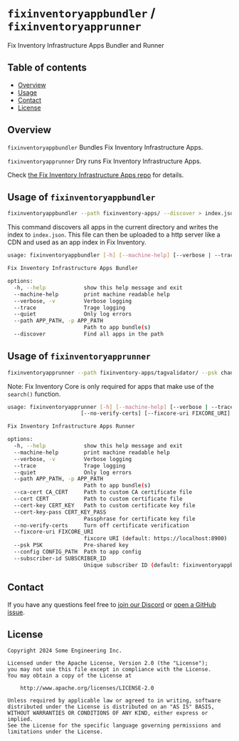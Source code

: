 # `fixinventoryappbundler` / `fixinventoryapprunner`
Fix Inventory Infrastructure Apps Bundler and Runner


## Table of contents

* [Overview](#overview)
* [Usage](#usage)
* [Contact](#contact)
* [License](#license)


## Overview
`fixinventoryappbundler` Bundles Fix Inventory Infrastructure Apps.

`fixinventoryapprunner` Dry runs Fix Inventory Infrastructure Apps.


Check [the Fix Inventory Infrastructure Apps repo](https://github.com/someengineering/fixinventory-apps) for details.

## Usage of `fixinventoryappbundler`

```bash
fixinventoryappbundler --path fixinventory-apps/ --discover > index.json
```

This command discovers all apps in the current directory and writes the index to `index.json`. This file can then be uploaded to a http server like a CDN and used as an app index in Fix Inventory.

```bash
usage: fixinventoryappbundler [-h] [--machine-help] [--verbose | --trace | --quiet] --path APP_PATH [--discover]

Fix Inventory Infrastructure Apps Bundler

options:
  -h, --help            show this help message and exit
  --machine-help        print machine readable help
  --verbose, -v         Verbose logging
  --trace               Trage logging
  --quiet               Only log errors
  --path APP_PATH, -p APP_PATH
                        Path to app bundle(s)
  --discover            Find all apps in the path
```

## Usage of `fixinventoryapprunner`

```bash
fixinventoryapprunner --path fixinventory-apps/tagvalidator/ --psk changeme --fixcore-uri https://localhost:8900
```

Note: Fix Inventory Core is only required for apps that make use of the `search()` function.

```bash
usage: fixinventoryapprunner [-h] [--machine-help] [--verbose | --trace | --quiet] --path APP_PATH [--ca-cert CA_CERT] [--cert CERT] [--cert-key CERT_KEY] [--cert-key-pass CERT_KEY_PASS]
                       [--no-verify-certs] [--fixcore-uri FIXCORE_URI] [--psk PSK] [--config CONFIG_PATH] [--subscriber-id SUBSCRIBER_ID]

Fix Inventory Infrastructure Apps Runner

options:
  -h, --help            show this help message and exit
  --machine-help        print machine readable help
  --verbose, -v         Verbose logging
  --trace               Trage logging
  --quiet               Only log errors
  --path APP_PATH, -p APP_PATH
                        Path to app bundle(s)
  --ca-cert CA_CERT     Path to custom CA certificate file
  --cert CERT           Path to custom certificate file
  --cert-key CERT_KEY   Path to custom certificate key file
  --cert-key-pass CERT_KEY_PASS
                        Passphrase for certificate key file
  --no-verify-certs     Turn off certificate verification
  --fixcore-uri FIXCORE_URI
                        fixcore URI (default: https://localhost:8900)
  --psk PSK             Pre-shared key
  --config CONFIG_PATH  Path to app config
  --subscriber-id SUBSCRIBER_ID
                        Unique subscriber ID (default: fixinventoryappbundler)
```

## Contact
If you have any questions feel free to [join our Discord](https://discord.gg/someengineering) or [open a GitHub issue](https://github.com/someengineering/fixinventory/issues/new).


## License
```
Copyright 2024 Some Engineering Inc.

Licensed under the Apache License, Version 2.0 (the "License");
you may not use this file except in compliance with the License.
You may obtain a copy of the License at

    http://www.apache.org/licenses/LICENSE-2.0

Unless required by applicable law or agreed to in writing, software
distributed under the License is distributed on an "AS IS" BASIS,
WITHOUT WARRANTIES OR CONDITIONS OF ANY KIND, either express or implied.
See the License for the specific language governing permissions and
limitations under the License.
```
